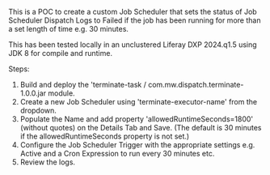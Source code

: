 This is a POC to create a custom Job Scheduler that sets the status of Job Scheduler Dispatch Logs to Failed if the job has been running for more than a set length of time e.g. 30 minutes.

This has been tested locally in an unclustered Liferay DXP 2024.q1.5 using JDK 8 for compile and runtime.

Steps:
1. Build and deploy the 'terminate-task / com.mw.dispatch.terminate-1.0.0.jar module.
2. Create a new Job Scheduler using 'terminate-executor-name' from the dropdown.
3. Populate the Name and add property 'allowedRuntimeSeconds=1800' (without quotes) on the Details Tab and Save. (The default is 30 minutes if the allowedRuntimeSeconds property is not set.)
4. Configure the Job Scheduler Trigger with the appropriate settings e.g. Active and a Cron Expression to run every 30 minutes etc.
5. Review the logs.
